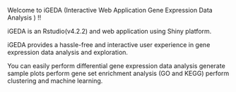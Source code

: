 Welcome to iGEDA (Interactive Web Application Gene Expression Data Analysis ) !!

iGEDA is an Rstudio(v4.2.2) and web application using Shiny platform.

iGEDA provides a hassle-free and interactive user experience in gene expression data analysis and exploration.

You can easily perform differential gene expression data analysis
generate sample plots 
perform gene set enrichment analysis (GO and KEGG)
perform clustering and machine learning.
